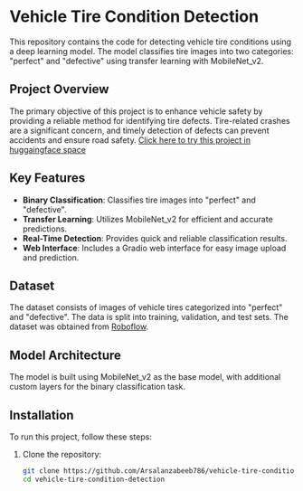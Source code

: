 # Vehicle Tire Condition Detection

This repository contains the code for detecting vehicle tire conditions using a deep learning model. The model classifies tire images into two categories: "perfect" and "defective" using transfer learning with MobileNet_v2.

## Project Overview

The primary objective of this project is to enhance vehicle safety by providing a reliable method for identifying tire defects. Tire-related crashes are a significant concern, and timely detection of defects can prevent accidents and ensure road safety.
[Click here to try this project in huggaingface space](https://arsalanzabeeb-vehicle-tires-health-checkup.hf.space)

## Key Features

- **Binary Classification**: Classifies tire images into "perfect" and "defective".
- **Transfer Learning**: Utilizes MobileNet_v2 for efficient and accurate predictions.
- **Real-Time Detection**: Provides quick and reliable classification results.
- **Web Interface**: Includes a Gradio web interface for easy image upload and prediction.

## Dataset

The dataset consists of images of vehicle tires categorized into "perfect" and "defective". The data is split into training, validation, and test sets. The dataset was obtained from [Roboflow](https://roboflow.com/).

## Model Architecture

The model is built using MobileNet_v2 as the base model, with additional custom layers for the binary classification task.

## Installation

To run this project, follow these steps:

1. Clone the repository:
    ```bash
    git clone https://github.com/Arsalanzabeeb786/vehicle-tire-condition-detection.git
    cd vehicle-tire-condition-detection
    ```

